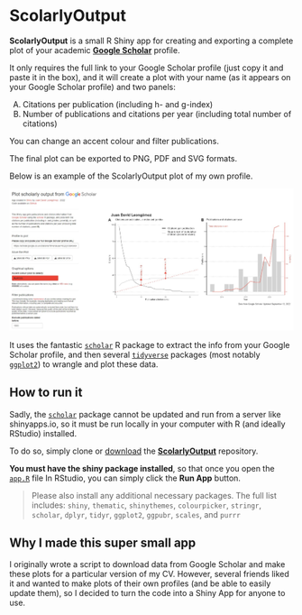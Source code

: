 # ScolarlyOutput

**ScolarlyOutput** is a small R Shiny app for creating and exporting a complete plot of your academic [**Google Scholar**](https://scholar.google.com/) profile.

It only requires the full link to your Google Scholar profile (just copy it and paste it in the box), and it will create a plot with your name (as it appears on your Google Scholar profile) and two panels:

<ol type="A">
  <li>Citations per publication (including h- and g-index)</li>
  <li>Number of publications and citations per year (including total number of citations)</li>
</ol>

You can change an accent colour and filter publications. 

The final plot can be exported to PNG, PDF and SVG formats.

Below is an example of the ScolarlyOutput plot of my own profile.

![ScolarlyOutput Example](img/ScolarlyOutput.jpg)

It uses the fantastic [<code>scholar</code>](https://cran.r-project.org/web/packages/scholar/vignettes/scholar.html) R package to extract the info from your Google Scholar profile, and then several [<code>tidyverse</code>](https://www.tidyverse.org/) packages (most notably [<code>ggplot2</code>](https://ggplot2.tidyverse.org/)) to wrangle and plot these data. 

## How to run it

Sadly, the [<code>scholar</code>](https://cran.r-project.org/web/packages/scholar/vignettes/scholar.html) package cannot be updated and run from a server like shinyapps.io, so it must be run locally in your computer with R (and ideally RStudio) installed. 

To do so, simply clone or [download](https://github.com/JDLeongomez/ScolarlyOutput/archive/refs/heads/main.zip) the [**ScolarlyOutput**](https://github.com/JDLeongomez/ScolarlyOutput) repository. 

**You must have the shiny package installed**, so that once you open the [<code>app.R</code>](https://github.com/JDLeongomez/ScolarlyOutput/blob/main/app.R) file In RStudio, you can simply click the **Run App** button. 

> Please also install any additional necessary packages. The full list includes: <code>shiny</code>, <code>thematic</code>, <code>shinythemes</code>, <code>colourpicker</code>, <code>stringr</code>, <code>scholar</code>, <code>dplyr</code>, <code>tidyr</code>, <code>ggplot2</code>, <code>ggpubr</code>, <code>scales</code>, and <code>purrr</code>

## Why I made this super small app

I originally wrote a script to download data from Google Scholar and make these plots for a particular version of my CV. However, several friends liked it and wanted to make plots of their own profiles (and be able to easily update them), so I decided to turn the code into a Shiny App for anyone to use.
